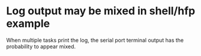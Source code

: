 # Log output may be mixed in shell/hfp example

When multiple tasks print the log, the serial port terminal output has the probability to appear mixed.